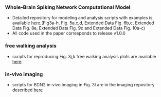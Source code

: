 ### Whole-Brain Spiking Network Computational Model 
- Detailed repository for modeling and analysis scripts with examples is available [here](https://github.com/bidaye-lab/spiking_neural_network_model.git).(Fig3a-h, Fig. 5a,c,d, Extended Data Fig. 6b,c, Extended Data Fig. 8e, Extended Data Fig, 9c and Extended Data Fig. 10a-c)
- All code used in the paper corresponds to release v1.0.0

### free walking analysis
- scripts for reproducing Fig. 3j,k free walking analysis plots are available [here](https://github.com/bidaye-lab/Sapkal_et_al_2024/tree/main/Figure3/freeWalking).

### in-vivo imaging
- scripts for BDN2 in-vivo imaging in Fig. 3l are in the imaging repository described [here](https://github.com/bidaye-lab/Sapkal_et_al_2024/tree/main/Figure6/imaging_analysis-main)
